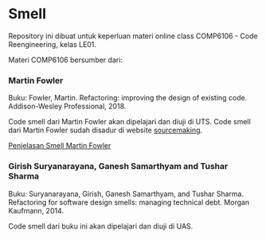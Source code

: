 # Smell

Repository ini dibuat untuk keperluan materi online class COMP6106 - Code Reengineering, kelas LE01.

Materi COMP6106 bersumber dari:

### Martin Fowler

Buku: Fowler, Martin. Refactoring: improving the design of existing code. Addison-Wesley Professional, 2018.

Code smell dari Martin Fowler akan dipelajari dan diuji di UTS. Code smell dari Martin Fowler sudah disadur di website [sourcemaking](https://sourcemaking.com/refactoring).

[Penjelasan Smell Martin Fowler](src/fowler)

### Girish Suryanarayana, Ganesh Samarthyam and Tushar Sharma

Buku: Suryanarayana, Girish, Ganesh Samarthyam, and Tushar Sharma. Refactoring for software design smells: managing technical debt. Morgan Kaufmann, 2014.

Code smell dari buku ini akan dipelajari dan diuji di UAS.